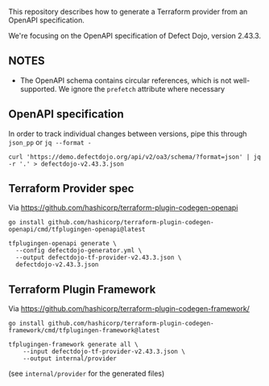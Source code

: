This repository describes how to generate a Terraform provider from an OpenAPI
specification.

We're focusing on the OpenAPI specification of Defect Dojo, version 2.43.3.

## NOTES

- The OpenAPI schema contains circular references, which is not well-supported.
  We ignore the `prefetch` attribute where necessary

## OpenAPI specification

In order to track individual changes between versions, pipe this through
`json_pp` or `jq --format -`

```
curl 'https://demo.defectdojo.org/api/v2/oa3/schema/?format=json' | jq -r '.' > defectdojo-v2.43.3.json
```

## Terraform Provider spec

Via https://github.com/hashicorp/terraform-plugin-codegen-openapi

```
go install github.com/hashicorp/terraform-plugin-codegen-openapi/cmd/tfplugingen-openapi@latest

tfplugingen-openapi generate \
  --config defectdojo-generator.yml \
  --output defectdojo-tf-provider-v2.43.3.json \
  defectdojo-v2.43.3.json
```

## Terraform Plugin Framework

Via https://github.com/hashicorp/terraform-plugin-codegen-framework/

```
go install github.com/hashicorp/terraform-plugin-codegen-framework/cmd/tfplugingen-framework@latest

tfplugingen-framework generate all \
    --input defectdojo-tf-provider-v2.43.3.json \
    --output internal/provider
```

(see `internal/provider` for the generated files)
